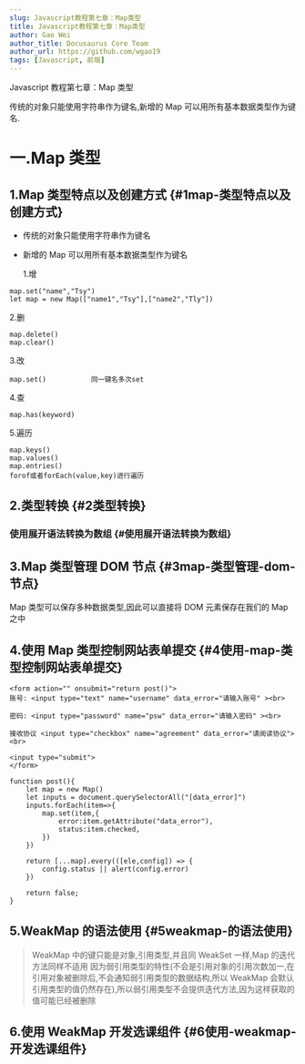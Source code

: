 ```yaml
---
slug: Javascript教程第七章：Map类型
title: Javascript教程第七章：Map类型
author: Gao Wei
author_title: Docusaurus Core Team
author_url: https://github.com/wgao19
tags: [Javascript, 前端]
---
```


Javascript 教程第七章：Map 类型

传统的对象只能使用字符串作为键名,新增的 Map 可以用所有基本数据类型作为键名.

<!--truncate-->

# 一.Map 类型

## 1.Map 类型特点以及创建方式 {#1map-类型特点以及创建方式}

- 传统的对象只能使用字符串作为键名
- 新增的 Map 可以用所有基本数据类型作为键名

  1.增

```
map.set("name","Tsy")
let map = new Map(["name1","Tsy"],["name2","Tly"])
```

2.删

```
map.delete()
map.clear()
```

3.改

```
map.set()           同一键名多次set
```

4.查

```
map.has(keyword)
```

5.遍历

```
map.keys()
map.values()
map.entries()
forof或者forEach(value,key)进行遍历
```

## 2.类型转换 {#2类型转换}

### 使用展开语法转换为数组 {#使用展开语法转换为数组}

## 3.Map 类型管理 DOM 节点 {#3map-类型管理-dom-节点}

Map 类型可以保存多种数据类型,因此可以直接将 DOM 元素保存在我们的 Map 之中

## 4.使用 Map 类型控制网站表单提交 {#4使用-map-类型控制网站表单提交}

```
<form action="" onsubmit="return post()">
账号: <input type="text" name="username" data_error="请输入账号" ><br>

密码: <input type="password" name="psw" data_error="请输入密码" ><br>

接收协议 <input type="checkbox" name="agreement" data_error="请阅读协议"><br>

<input type="submit">
</form>
```

```
function post(){
    let map = new Map()
    let inputs = document.querySelectorAll("[data_error]")
    inputs.forEach(item=>{
        map.set(item,{
            error:item.getAttribute("data_error"),
            status:item.checked,
        })
    })

    return [...map].every(([ele,config]) => {
        config.status || alert(config.error)
    })

    return false;
}

```

## 5.WeakMap 的语法使用 {#5weakmap-的语法使用}

> WeakMap 中的键只能是对象,引用类型,并且同 WeakSet 一样,Map 的迭代方法同样不适用
> 因为弱引用类型的特性(不会是引用对象的引用次数加一,在引用对象被删除后,不会通知弱引用类型的数据结构,所以 WeakMap 会默认引用类型的值仍然存在),所以弱引用类型不会提供迭代方法,因为这样获取的值可能已经被删除

## 6.使用 WeakMap 开发选课组件 {#6使用-weakmap-开发选课组件}
